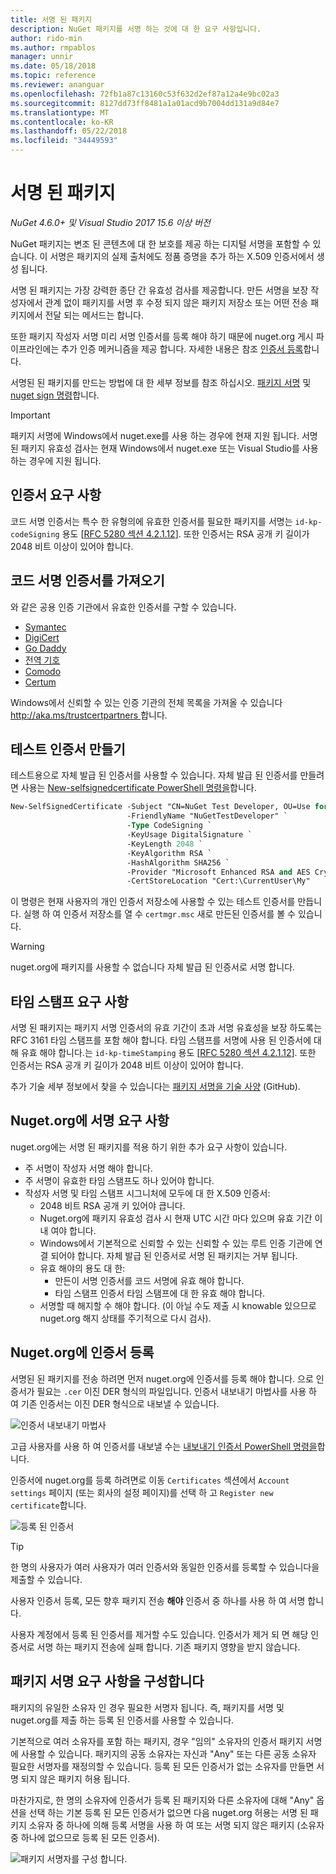 ```yaml
---
title: 서명 된 패키지
description: NuGet 패키지를 서명 하는 것에 대 한 요구 사항입니다.
author: rido-min
ms.author: rmpablos
manager: unnir
ms.date: 05/18/2018
ms.topic: reference
ms.reviewer: ananguar
ms.openlocfilehash: 72fb1a87c13160c53f632d2ef87a12a4e9bc02a3
ms.sourcegitcommit: 8127dd73ff8481a1a01acd9b7004dd131a9d84e7
ms.translationtype: MT
ms.contentlocale: ko-KR
ms.lasthandoff: 05/22/2018
ms.locfileid: "34449593"
---
```

# <a name="signed-packages"></a>서명 된 패키지

*NuGet 4.6.0+ 및 Visual Studio 2017 15.6 이상 버전*

NuGet 패키지는 변조 된 콘텐츠에 대 한 보호를 제공 하는 디지털 서명을 포함할 수 있습니다. 이 서명은 패키지의 실제 출처에도 정품 증명을 추가 하는 X.509 인증서에서 생성 됩니다.

서명 된 패키지는 가장 강력한 종단 간 유효성 검사를 제공합니다. 만든 서명을 보장 작성자에서 관계 없이 패키지를 서명 후 수정 되지 않은 패키지 저장소 또는 어떤 전송 패키지에서 전달 되는 메서드는 합니다.

또한 패키지 작성자 서명 미리 서명 인증서를 등록 해야 하기 때문에 nuget.org 게시 파이프라인에는 추가 인증 메커니즘을 제공 합니다. 자세한 내용은 참조 [인증서 등록](#register-certificate-on-nugetorg)합니다.

서명된 된 패키지를 만드는 방법에 대 한 세부 정보를 참조 하십시오. [패키지 서명](../create-packages/Sign-a-package.md) 및 [nuget sign 명령](../tools/cli-ref-sign.md)합니다.

> [!Important]
> 패키지 서명에 Windows에서 nuget.exe를 사용 하는 경우에 현재 지원 됩니다. 서명 된 패키지 유효성 검사는 현재 Windows에서 nuget.exe 또는 Visual Studio를 사용 하는 경우에 지원 됩니다.

## <a name="certificate-requirements"></a>인증서 요구 사항

코드 서명 인증서는 특수 한 유형의에 유효한 인증서를 필요한 패키지를 서명는 `id-kp-codeSigning` 용도 [[RFC 5280 섹션 4.2.1.12](https://tools.ietf.org/html/rfc5280#section-4.2.1.12)]. 또한 인증서는 RSA 공개 키 길이가 2048 비트 이상이 있어야 합니다.

## <a name="get-a-code-signing-certificate"></a>코드 서명 인증서를 가져오기

와 같은 공용 인증 기관에서 유효한 인증서를 구할 수 있습니다.

- [Symantec](https://trustcenter.websecurity.symantec.com/process/trust/productOptions?productType=SoftwareValidationClass3)
- [DigiCert](https://www.digicert.com/code-signing/)
- [Go Daddy](https://www.godaddy.com/web-security/code-signing-certificate)
- [전역 기호](https://www.globalsign.com/en/code-signing-certificate/)
- [Comodo](https://www.comodo.com/e-commerce/code-signing/code-signing-certificate.php)
- [Certum](https://www.certum.eu/certum/cert,offer_en_open_source_cs.xml) 

Windows에서 신뢰할 수 있는 인증 기관의 전체 목록을 가져올 수 있습니다 [ http://aka.ms/trustcertpartners ](http://aka.ms/trustcertpartners)합니다.

## <a name="create-a-test-certificate"></a>테스트 인증서 만들기

테스트용으로 자체 발급 된 인증서를 사용할 수 있습니다. 자체 발급 된 인증서를 만들려면 사용는 [New-selfsignedcertificate PowerShell 명령을](/powershell/module/pkiclient/new-selfsignedcertificate.md)합니다.

```ps
New-SelfSignedCertificate -Subject "CN=NuGet Test Developer, OU=Use for testing purposes ONLY" `
                          -FriendlyName "NuGetTestDeveloper" `
                          -Type CodeSigning `
                          -KeyUsage DigitalSignature `
                          -KeyLength 2048 `
                          -KeyAlgorithm RSA `
                          -HashAlgorithm SHA256 `
                          -Provider "Microsoft Enhanced RSA and AES Cryptographic Provider" `
                          -CertStoreLocation "Cert:\CurrentUser\My" 
```

이 명령은 현재 사용자의 개인 인증서 저장소에 사용할 수 있는 테스트 인증서를 만듭니다. 실행 하 여 인증서 저장소를 열 수 `certmgr.msc` 새로 만든된 인증서를 볼 수 있습니다.

> [!Warning]
> nuget.org에 패키지를 사용할 수 없습니다 자체 발급 된 인증서로 서명 합니다.

## <a name="timestamp-requirements"></a>타임 스탬프 요구 사항

서명 된 패키지는 패키지 서명 인증서의 유효 기간이 초과 서명 유효성을 보장 하도록는 RFC 3161 타임 스탬프를 포함 해야 합니다. 타임 스탬프를 서명에 사용 된 인증서에 대해 유효 해야 합니다.는 `id-kp-timeStamping` 용도 [[RFC 5280 섹션 4.2.1.12](https://tools.ietf.org/html/rfc5280#section-4.2.1.12)]. 또한 인증서는 RSA 공개 키 길이가 2048 비트 이상이 있어야 합니다.

추가 기술 세부 정보에서 찾을 수 있습니다는 [패키지 서명을 기술 사양](https://github.com/NuGet/Home/wiki/Package-Signatures-Technical-Details) (GitHub).

## <a name="signature-requirements-on-nugetorg"></a>Nuget.org에 서명 요구 사항

nuget.org에는 서명 된 패키지를 적용 하기 위한 추가 요구 사항이 있습니다.

- 주 서명이 작성자 서명 해야 합니다.
- 주 서명이 유효한 타임 스탬프도 하나 있어야 합니다.
- 작성자 서명 및 타임 스탬프 시그니처에 모두에 대 한 X.509 인증서:
  - 2048 비트 RSA 공개 키 있어야 큽니다.
  - Nuget.org에 패키지 유효성 검사 시 현재 UTC 시간 마다 있으며 유효 기간 이내 여야 합니다.
  - Windows에서 기본적으로 신뢰할 수 있는 신뢰할 수 있는 루트 인증 기관에 연결 되어야 합니다. 자체 발급 된 인증서로 서명 된 패키지는 거부 됩니다.
  - 유효 해야의 용도 대 한: 
    - 만든이 서명 인증서를 코드 서명에 유효 해야 합니다.
    - 타임 스탬프 인증서 타임 스탬프에 대 한 유효 해야 합니다.
  - 서명할 때 해지할 수 해야 합니다. (이 아닐 수도 제출 시 knowable 있으므로 nuget.org 해지 상태를 주기적으로 다시 검사).

## <a name="register-certificate-on-nugetorg"></a>Nuget.org에 인증서 등록

서명된 된 패키지를 전송 하려면 먼저 nuget.org에 인증서를 등록 해야 합니다. 으로 인증서가 필요는 `.cer` 이진 DER 형식의 파일입니다. 인증서 내보내기 마법사를 사용 하 여 기존 인증서는 이진 DER 형식으로 내보낼 수 있습니다.

![인증서 내보내기 마법사](media/CertificateExportWizard.png)

고급 사용자를 사용 하 여 인증서를 내보낼 수는 [내보내기 인증서 PowerShell 명령을](/powershell/module/pkiclient/export-certificate.md)합니다.

인증서에 nuget.org를 등록 하려면로 이동 `Certificates` 섹션에서 `Account settings` 페이지 (또는 회사의 설정 페이지)를 선택 하 고 `Register new certificate`합니다.

![등록 된 인증서](media/registered-certs.png)

> [!Tip]
> 한 명의 사용자가 여러 사용자가 여러 인증서와 동일한 인증서를 등록할 수 있습니다을 제출할 수 있습니다.

사용자 인증서 등록, 모든 향후 패키지 전송 **해야** 인증서 중 하나를 사용 하 여 서명 합니다.

사용자 계정에서 등록 된 인증서를 제거할 수도 있습니다. 인증서가 제거 되 면 해당 인증서로 서명 하는 패키지 전송에 실패 합니다. 기존 패키지 영향을 받지 않습니다.

## <a name="configure-package-signing-requirements"></a>패키지 서명 요구 사항을 구성합니다

패키지의 유일한 소유자 인 경우 필요한 서명자 됩니다. 즉, 패키지를 서명 및 nuget.org를 제출 하는 등록 된 인증서를 사용할 수 있습니다.

기본적으로 여러 소유자를 포함 하는 패키지, 경우 "임의" 소유자의 인증서 패키지 서명에 사용할 수 있습니다. 패키지의 공동 소유자는 자신과 "Any" 또는 다른 공동 소유자 필요한 서명자를 재정의할 수 있습니다. 등록 된 모든 인증서가 없는 소유자를 만들면 서명 되지 않은 패키지 허용 됩니다. 

마찬가지로, 한 명의 소유자에 인증서가 등록 된 패키지와 다른 소유자에 대해 "Any" 옵션을 선택 하는 기본 등록 된 모든 인증서가 없으면 다음 nuget.org 허용는 서명 된 패키지 소유자 중 하나에 의해 등록 서명을 사용 하 여 또는 서명 되지 않은 패키지 (소유자 중 하나에 없으므로 등록 된 모든 인증서).

![패키지 서명자를 구성 합니다.](media/configure-package-signers.png)
